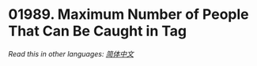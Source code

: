 # 01989. Maximum Number of People That Can Be Caught in Tag

  _Read this in other languages:_
    [_简体中文_](README.zh-CN.md)

